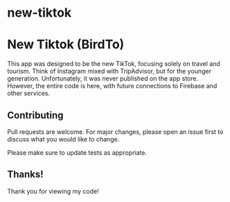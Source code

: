 # new-tiktok

# New Tiktok (BirdTo)

This app was designed to be the new TikTok, focusing solely on travel and tourism. Think of Instagram mixed with TripAdvisor, but for the younger generation. Unfortunately, it was never published on the app store. However, the entire code is here, with future connections to Firebase and other services.


## Contributing

Pull requests are welcome. For major changes, please open an issue first
to discuss what you would like to change.

Please make sure to update tests as appropriate.

## Thanks!

Thank you for viewing my code!

